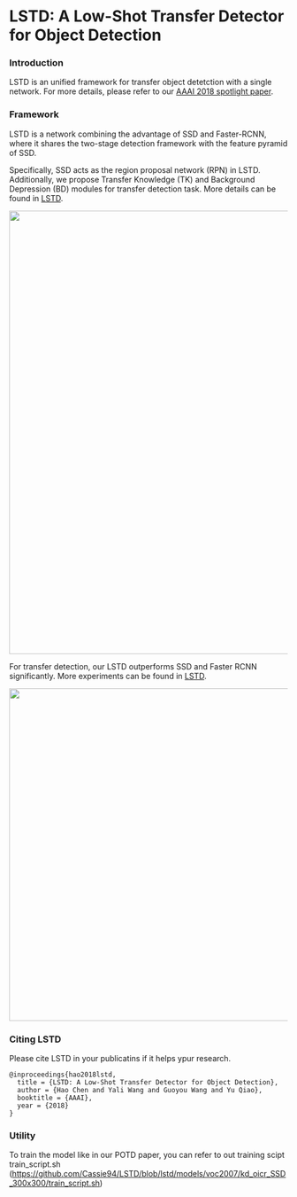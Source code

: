 # LSTD: A Low-Shot Transfer Detector for Object Detection

### Introduction

LSTD is an unified framework for transfer object detetction with a single network. For more details, please refer to our [AAAI 2018 spotlight paper](https://arxiv.org/abs/1803.01529v1).

### Framework  
LSTD is a network combining the advantage of SSD and Faster-RCNN, where it shares the two-stage detection framework with 
the feature pyramid of SSD.

Specifically, SSD acts as the region proposal network (RPN) in LSTD.
Additionally, we propose Transfer Knowledge (TK) and Background Depression (BD) modules for transfer detection task.
More details can be found in [LSTD](https://arxiv.org/abs/1803.01529v1).
<p align="center">
<img src='https://github.com/Cassie94/LSTD/blob/master/models/archi.png'  width="800px">
</p>


For transfer detection, our LSTD outperforms SSD and Faster RCNN significantly.
More experiments can be found in [LSTD](https://arxiv.org/abs/1803.01529v1).
<p align="center">
<img src='https://github.com/Cassie94/LSTD/blob/master/models/lstd.jpg'  width="600px">
</p>



### Citing LSTD

Please cite LSTD in your publicatins if it helps ypur research.

    @inproceedings{hao2018lstd,
      title = {LSTD: A Low-Shot Transfer Detector for Object Detection},
      author = {Hao Chen and Yali Wang and Guoyou Wang and Yu Qiao},
      booktitle = {AAAI},
      year = {2018}
    }

### Utility
To train the model like in our POTD paper, you can refer to out training scipt train_script.sh
(https://github.com/Cassie94/LSTD/blob/lstd/models/voc2007/kd_oicr_SSD_300x300/train_script.sh)
